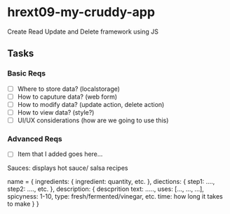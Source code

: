 # hrext09-my-cruddy-app
Create Read Update and Delete framework using JS

 ## Tasks

 ### Basic Reqs
- [ ] Where to store data? (localstorage)
- [ ] How to caputure data? (web form)
- [ ] How to modify data? (update action, delete action)
- [ ] How to view data? (style?)
- [ ] UI/UX considerations (how are we going to use this)

 ### Advanced Reqs
- [ ] Item that I added goes here...

Sauces: displays hot sauce/ salsa recipes

name  = {
	ingredients: {
		ingredient: quantity,
		etc.
	},
	diections: {
		step1: ....,
		step2: ....,
		etc.
	},
	description: {
		descprition text: .....,
		uses: [..., ..., ...],
		spicyness: 1-10,
		type: fresh/fermented/vinegar, etc.
		time: how long it takes to make
	}
}